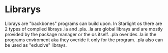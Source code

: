 # Librarys

Librays are "backbones" programs can build upon. In Starlight os there are 2 types of compiled librays .la and .pla. .la are global librays and are mostly provided by the package manager or the os itself. .pla overides .la in the programs enviroment aka they overide it only for the program. .pla also can be used as "exlucive" librays.
